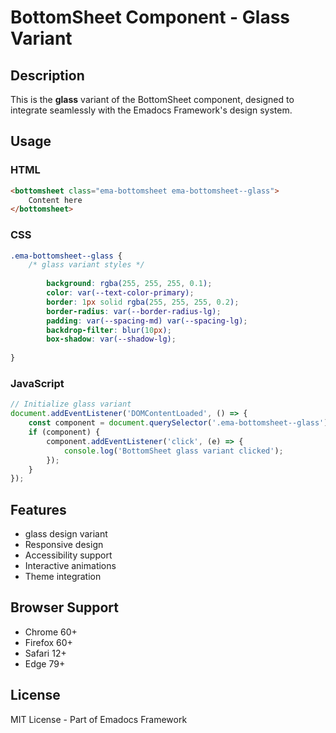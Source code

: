 # BottomSheet Component - Glass Variant

## Description
This is the **glass** variant of the BottomSheet component, designed to integrate seamlessly with the Emadocs Framework's design system.

## Usage

### HTML
```html
<bottomsheet class="ema-bottomsheet ema-bottomsheet--glass">
    Content here
</bottomsheet>
```

### CSS
```css
.ema-bottomsheet--glass {
    /* glass variant styles */
    
        background: rgba(255, 255, 255, 0.1);
        color: var(--text-color-primary);
        border: 1px solid rgba(255, 255, 255, 0.2);
        border-radius: var(--border-radius-lg);
        padding: var(--spacing-md) var(--spacing-lg);
        backdrop-filter: blur(10px);
        box-shadow: var(--shadow-lg);
    
}
```

### JavaScript
```javascript
// Initialize glass variant
document.addEventListener('DOMContentLoaded', () => {
    const component = document.querySelector('.ema-bottomsheet--glass');
    if (component) {
        component.addEventListener('click', (e) => {
            console.log('BottomSheet glass variant clicked');
        });
    }
});
```

## Features
- glass design variant
- Responsive design
- Accessibility support
- Interactive animations
- Theme integration

## Browser Support
- Chrome 60+
- Firefox 60+
- Safari 12+
- Edge 79+

## License
MIT License - Part of Emadocs Framework
